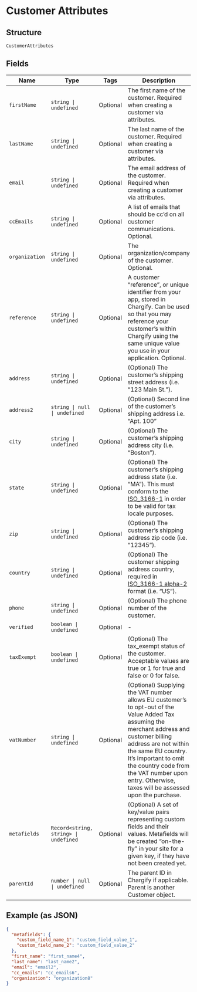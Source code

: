 
# Customer Attributes

## Structure

`CustomerAttributes`

## Fields

| Name | Type | Tags | Description |
|  --- | --- | --- | --- |
| `firstName` | `string \| undefined` | Optional | The first name of the customer. Required when creating a customer via attributes. |
| `lastName` | `string \| undefined` | Optional | The last name of the customer. Required when creating a customer via attributes. |
| `email` | `string \| undefined` | Optional | The email address of the customer. Required when creating a customer via attributes. |
| `ccEmails` | `string \| undefined` | Optional | A list of emails that should be cc’d on all customer communications. Optional. |
| `organization` | `string \| undefined` | Optional | The organization/company of the customer. Optional. |
| `reference` | `string \| undefined` | Optional | A customer “reference”, or unique identifier from your app, stored in Chargify. Can be used so that you may reference your customer’s within Chargify using the same unique value you use in your application. Optional. |
| `address` | `string \| undefined` | Optional | (Optional) The customer’s shipping street address (i.e. “123 Main St.”). |
| `address2` | `string \| null \| undefined` | Optional | (Optional) Second line of the customer’s shipping address i.e. “Apt. 100” |
| `city` | `string \| undefined` | Optional | (Optional) The customer’s shipping address city (i.e. “Boston”). |
| `state` | `string \| undefined` | Optional | (Optional) The customer’s shipping address state (i.e. “MA”). This must conform to the [ISO_3166-1](https://en.wikipedia.org/wiki/ISO_3166-1#Current_codes) in order to be valid for tax locale purposes. |
| `zip` | `string \| undefined` | Optional | (Optional) The customer’s shipping address zip code (i.e. “12345”). |
| `country` | `string \| undefined` | Optional | (Optional) The customer shipping address country, required in [ISO_3166-1 alpha-2](https://en.wikipedia.org/wiki/ISO_3166-1_alpha-2) format (i.e. “US”). |
| `phone` | `string \| undefined` | Optional | (Optional) The phone number of the customer. |
| `verified` | `boolean \| undefined` | Optional | - |
| `taxExempt` | `boolean \| undefined` | Optional | (Optional) The tax_exempt status of the customer. Acceptable values are true or 1 for true and false or 0 for false. |
| `vatNumber` | `string \| undefined` | Optional | (Optional) Supplying the VAT number allows EU customer’s to opt-out of the Value Added Tax assuming the merchant address and customer billing address are not within the same EU country. It’s important to omit the country code from the VAT number upon entry. Otherwise, taxes will be assessed upon the purchase. |
| `metafields` | `Record<string, string> \| undefined` | Optional | (Optional) A set of key/value pairs representing custom fields and their values. Metafields will be created “on-the-fly” in your site for a given key, if they have not been created yet. |
| `parentId` | `number \| null \| undefined` | Optional | The parent ID in Chargify if applicable. Parent is another Customer object. |

## Example (as JSON)

```json
{
  "metafields": {
    "custom_field_name_1": "custom_field_value_1",
    "custom_field_name_2": "custom_field_value_2"
  },
  "first_name": "first_name4",
  "last_name": "last_name2",
  "email": "email2",
  "cc_emails": "cc_emails6",
  "organization": "organization8"
}
```


